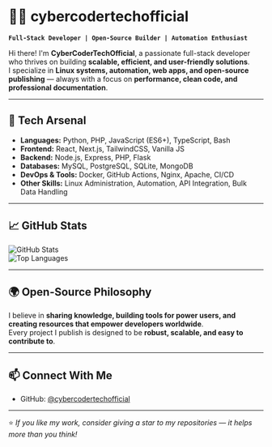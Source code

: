 # 👨‍💻 cybercodertechofficial

**`Full-Stack Developer | Open-Source Builder | Automation Enthusiast`**

Hi there! I'm **CyberCoderTechOfficial**, a passionate full-stack developer who thrives on building **scalable, efficient, and user-friendly solutions**.  
I specialize in **Linux systems, automation, web apps, and open-source publishing** — always with a focus on **performance, clean code, and professional documentation**.

---

## 🚀 Tech Arsenal

- **Languages:** Python, PHP, JavaScript (ES6+), TypeScript, Bash  
- **Frontend:** React, Next.js, TailwindCSS, Vanilla JS  
- **Backend:** Node.js, Express, PHP, Flask  
- **Databases:** MySQL, PostgreSQL, SQLite, MongoDB  
- **DevOps & Tools:** Docker, GitHub Actions, Nginx, Apache, CI/CD  
- **Other Skills:** Linux Administration, Automation, API Integration, Bulk Data Handling  

---

## 📈 GitHub Stats

![GitHub Stats](https://github-readme-stats.vercel.app/api?username=cybercodertechofficial&show_icons=true&theme=radical)  
![Top Languages](https://github-readme-stats.vercel.app/api/top-langs/?username=cybercodertechofficial&layout=compact&theme=radical)

---

## 🌍 Open-Source Philosophy

I believe in **sharing knowledge, building tools for power users, and creating resources that empower developers worldwide**.  
Every project I publish is designed to be **robust, scalable, and easy to contribute to**.

---

## 📫 Connect With Me

- GitHub: [@cybercodertechofficial](https://github.com/cybercodertechofficial)    

---

⭐️ *If you like my work, consider giving a star to my repositories — it helps more than you think!*
